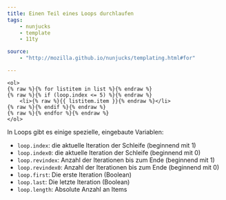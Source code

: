 ```yaml
---
title: Einen Teil eines Loops durchlaufen
tags: 
    - nunjucks
    - template
    - 11ty

source: 
    - "http://mozilla.github.io/nunjucks/templating.html#for"

---
```


```twig
<ol>
{% raw %}{% for listitem in list %}{% endraw %}
{% raw %}{% if (loop.index <= 5) %}{% endraw %}
    <li>{% raw %}{{ listitem.item }}{% endraw %}</li>
{% raw %}{% endif %}{% endraw %}
{% raw %}{% endfor %}{% endraw %}
</ol>
``` 

In Loops gibt es einige spezielle, eingebaute Variablen:

- `loop.index`: die aktuelle Iteration der Schleife (beginnend mit 1)
- `loop.index0`: die aktuelle Iteration der Schleife (beginnend mit 0)
- `loop.revindex`: Anzahl der Iterationen bis zum Ende (beginnend mit 1)
- `loop.revindex0`: Anzahl der Iterationen bis zum Ende (beginnend mit 0)
- `loop.first`: Die erste Iteration (Boolean)
- `loop.last`: Die letzte Iteration (Boolean)
- `loop.length`: Absolute Anzahl an Items

